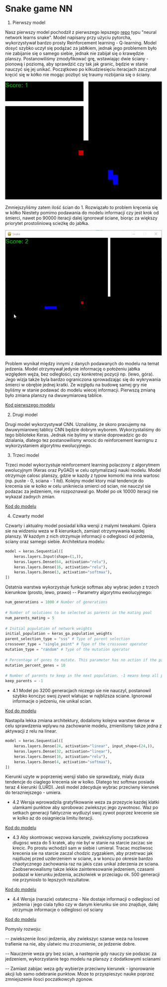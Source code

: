 # Snake game NN

1. Pierwszy model

Nasz pierwszy model pochodził z pierwszego lepszego [repo](https://github.com/python-engineer/snake-ai-pytorch) typu "neural network learns snake". Model napisany przy użyciu pytorcha, wykorzystywał bardzo prosty Reinforcement learning - Q-learning. Model dosyć szybko uczył się podążać za jabłkiem, jednak jego problemem było nie zabijanie się o samego siebie, jednak nie zabijał się o krawędzie planszy. Postanowiliśmy zmodyfikować grę, wstawiając dwie ściany - pionową i poziomą, aby sprawdzić czy tak jak granic, będzie w stanie nauczyć się jej unikać. Początkowo po kilkudziesięciu iteracjach zaczynał kręcić się w kółko nie mogąc pozbyć się traumy rozbijania się o ściany. 
	
![fota](1.gif)

Zmniejszyliśmy zatem ilość ścian do 1. Rozwiązało to problem kręcenia się w kółko Niestety pomimo podawania do modelu informacji czy jest krok od śmierci, nawet po 90000 iteracji dalej ignorował ściane, biorąc za większy priorytet prostoliniową scieżkę do jabłka.

![fota](2.gif)

 Problem wynikał między innymi z danych podawanych do modelu na temat jedzenia. Model otrzymywał jedynie informację o położeniu jabłka względem węża, bez odległości, czy konkretnej pozycji np. (lewo, góra). Jego wizja także byla bardzo ograniczona sprowadzając się do wykrywania śmierci w obrębie jednej kratki. Ze względu na budowę samej gry nie byliśmy w stanie podawać do modelu wiecej informacji. Pierwszą zmianą było zmiana planszy na dwuwymiarową tablice.
 
 [Kod pierwszego modelu](https://github.com/Ziobrowskyy/AI-project/blob/master/Snake/model.py)

2. Drugi model

Drugi model wykorzystywał CNN. Uznaliśmy, że skoro pracujemy na dwuwymiarowej tablicy CNN będzie dobrym wyborem. Wykorzystaliśmy do tego biblioteke Keras.
Jednak nie bylimy w stanie doprowadzic go do dzialania, dlatego tez postanowilismy wrocic do reinforcement learnignu z wykorzystaniem algorytmu ewolucyjnego.

3. Trzeci model

Trzeci model wykorzystuje reinforcement learning polaczony z algorytmem ewolucyjnym (Keras oraz PyGAD) w celu optymalizacji nauki modelu. Model otrzymuje calosc planszy, gdzie w kazdy z typow komorki ma inna wartosc (np. puste - 0, sciana - 1 itd).  Kolejny model ktory mial tendencje do krecenia sie w kolko w celu unikniecia smierci od scian, nie nauczyl sie podazac za jedzeniem, nie rozpoznawal go. Model po ok 10000 iteracji nie wykazal zadnych zmian.

[Kod do modelu](https://github.com/Ziobrowskyy/AI-project/blob/develop/NewSnake/model.py)

4. Czwarty model

Czwarty i aktualny model posiadal kilka wersji z malymi tweakami.
Opiera sie na widzeniu weza w 8 kierunkach, zamiast otrzymywania kazdej planszy. W kazdym z nich otrzymuje informacji o odleglosci od jedzenia, sciany oraz samego siebie. 
Architektura modelu: 

```python
model = keras.Sequential([
	keras.layers.Input(shape=(1,)),
	keras.layers.Dense(64, activation="relu"),
	keras.layers.Dense(16, activation="relu"),
	keras.layers.Dense(3, activation="softmax"),
])
```
Ostatnia warstwa wykorzystuje funkcje softmax aby wybrac jeden z trzech kierunkow (prosto, lewo, prawo)
-- Parametry algorytmu ewolucyjnego:
```python
num_generations = 1000 # Number of generations

# Number of solutions to be selected as parents in the mating pool
num_parents_mating = 5

# Initial population of network weights
initial_population = keras_ga.population_weights
parent_selection_type = "sss" # Type of parent selection
crossover_type = "single_point" # Type of the crossover operator
mutation_type = "random" # Type of the mutation operator

# Percentage of genes to mutate. This parameter has no action if the parameter mutation_num_genes exists
mutation_percent_genes = 10

# Number of parents to keep in the next population. -1 means keep all parents and 0 means keep nothing
keep_parents = -1
```
- 4.1 Model po 3200 generacjach niczego sie nie nauczyl, postanowil szybko konczyc swoj  zywot wlatujac w najblizsza sciane. Ignorowal informacje o jedzeniu, nie unikal scian. 

[Kod do modelu](https://github.com/Ziobrowskyy/AI-project/blob/develop/NewSnake/model.py) 

Nastapila lekka zmiana architektury, dodalismy kolejna warstwe dense w celu sprawdzenia  wplywu na zachowanie modelu, zmienilismy takze jedna z aktywacji z relu na linear.
```python
model = keras.Sequential([
	keras.layers.Dense(24, activation="linear", input_shape=(24,)),
	keras.layers.Dense(32, activation="linear"),
	keras.layers.Dense(16, activation="relu"),
	keras.layers.Dense(4, activation="softmax"),
])
```
Kierunki uzyte w poprzeniej wersji slabo sie sprawdzaly, mialy duza tendencje do ciaglego krecenia sie w kolko. Dlatego tez softmax posiada teraz 4 kierunki (LURD). Jesli model zdecyduje wybrac przeciwny kierunek do terazniejszego - umiera. 

- 4.2 Wersja wprowadzila gratyfikowanie weza za przezycie kazdej klatki ulamkami punktow aby sprobowac zwiekszyc jego zywotnosc. Waz po setkach generacji faktycznie wydluzyl swoj zywot poprzez krecenie sie w kolko az do osiagniecia limitu iteracji.

[Kod do modelu](https://github.com/Ziobrowskyy/AI-project/blob/develop/NewSnake2/model.py)

- 4.3 Aby skontrowac wezowa karuzele, zwiekszylismy poczatkowa dlugosc weza do 5 kratek, aby nie byl w stanie na starcie zaczac sie krecic. Po prostu wchodzil sam w siebie i umieral. Tracac mozliwosc krecenia sie na starcie zaczal chodzic zygzakiem, aby przetrwac jak najdluzej przed uzderzeniem w sciane, a w koncu po okresie bardzo chaotycznego zachowania raz na jakis czas unikal zderzenia ze sciana. Zaobserwowalismy takze lekkie zainteresowanie jedzeniem, czasami podazal w kierunku jedzenia, aczkolwiek w przeciagu ok. 500 generacji nie przynioslo to lepszych rezultatow.

[Kod do modelu](https://github.com/Ziobrowskyy/AI-project/blob/develop/NewSnake3/model.py)

- 4.4 Wersja (narazie) ostateczna - Nie dostaje informacji o odleglosci od jedzenia i jego ciala tylko czy w danym kierunku sie ono znajduje, dalej otrzymuje informacje o odleglosci od sciany

[Kod do modelu](https://github.com/Ziobrowskyy/AI-project/blob/develop/NewSnake4/model.py)

Pomysly rozwoju:

-- zwiekszenie ilosci jedzenia, aby zwiekszyc szanse weza na losowe trafienie na nie, aby ulatwic mu zrozumienie, ze jedzenie dobre.

-- Nauczenie weza gry bez scian, a nastepnie gdy nauczy sie podazac za jedzeniem, wykorzystanie tego modelu na planszy z dodatkowymi scianami

-- Zamiast zabijac weza gdy wybierze przeciwny kierunek - ignorowanie akcji lub samo odebranie punktow. Moze to przyspieszyc nauke poprzez zmniejszenie ilosci poczatkowcyh zgonow.
